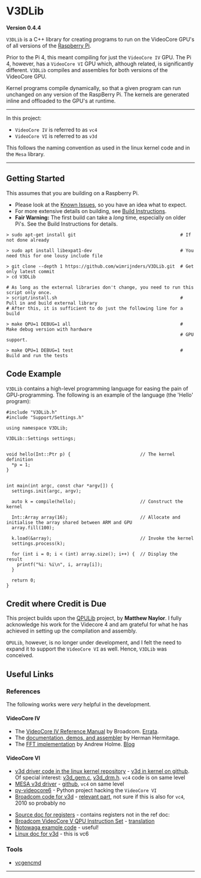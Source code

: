 # V3DLib

**Version 0.4.4**

`V3DLib` is a C++ library for creating programs to run on the VideoCore GPU's of all versions of the [Raspberry Pi](https://www.raspberrypi.org/).

Prior to the Pi 4, this meant compiling for just the `VideoCore IV` GPU.
The Pi 4, however, has a `VideoCore VI` GPU which, although related, is significantly different.
`V3DLib` compiles and assembles for both versions of the VideoCore GPU.

Kernel programs compile dynamically, so that a given program can run unchanged on any version of the RaspBerry Pi.
The kernels are generated inline and offloaded to the GPU's at runtime.


-----
In this project:

- `VideoCore IV` is referred to as `vc4`
- `VideoCore VI` is referred to as `v3d`

This follows the naming convention as used in the linux kernel code and in the `Mesa` library.

-----

## Getting Started

This assumes that you are building on a Raspberry Pi.

- Please look at the [Known Issues](Doc/BuildInstructions.md#known-issues), so you have an idea what to expect.
- For more extensive details on building, see [Build Instructions](Doc/BuildInstructions.md).
- **Fair Warning:** The first build can take a *long* time, especially on older Pi's.
See the Build Instructions for details.

```
> sudo apt-get install git                                       # If not done already

> sudo apt install libexpat1-dev                                 # You need this for one lousy include file

> git clone --depth 1 https://github.com/wimrijnders/V3DLib.git  # Get only latest commit
> cd V3DLib
    
# As long as the external libraries don't change, you need to run this script only once.
> script/install.sh                                              # Pull in and build external library
# After this, it is sufficient to do just the following line for a build
    
> make QPU=1 DEBUG=1 all                                         # Make debug version with hardware
                                                                 # GPU support.
    
> make QPU=1 DEBUG=1 test                                        # Build and run the tests
```


## Code Example

`V3DLib` contains a high-level programming language for easing the pain of GPU-programming.
The following is an example of the language (the 'Hello' program):

```
#include "V3DLib.h"
#include "Support/Settings.h"

using namespace V3DLib;

V3DLib::Settings settings;


void hello(Int::Ptr p) {                          // The kernel definition
  *p = 1;
}


int main(int argc, const char *argv[]) {
  settings.init(argc, argv);

  auto k = compile(hello);                        // Construct the kernel

  Int::Array array(16);                           // Allocate and initialise the array shared between ARM and GPU
  array.fill(100);

  k.load(&array);                                 // Invoke the kernel
  settings.process(k);  

  for (int i = 0; i < (int) array.size(); i++) {  // Display the result
    printf("%i: %i\n", i, array[i]);
  }

  return 0;
}
```

## Credit where Credit is Due
This project builds upon the [QPULib](https://github.com/mn416/QPULib) project, by **Matthew Naylor**.
I fully acknowledge his work for the Videcore 4 and am grateful for what he has achieved in setting
up the compilation and assembly.

`QPULib`, however, is no longer under development, and I felt the need to expand it to support
the `VideoCore VI` as well. Hence, `V3DLib` was conceived.


## Useful Links
### References

The following works were *very* helpful in the development.

#### VideoCore IV 
* The [VideoCore IV Reference Manual] by Broadcom. [Errata].
* The [documentation, demos, and assembler](https://github.com/hermanhermitage/videocoreiv-qpu)
  by Herman Hermitage.
* The [FFT implementation](http://www.aholme.co.uk/GPU_FFT/Main.htm)
  by Andrew Holme. [Blog](https://www.raspberrypi.org/blog/accelerating-fourier-transforms-using-the-gpu/)

#### VideoCore VI 
* [v3d driver code in the linux kernel repository] - [v3d in kernel on github].
  Of special interest: [v3d_gem.c], [v3d_drm.h]. `vc4` code is  on same level
* [MESA v3d driver] - [github], `vc4` on same level
* [py-videocore6](https://github.com/Idein/py-videocore6) - Python project hacking the `VideoCore VI`
* [Broadcom code for v3d] - [relevant part], not sure if this is also for `vc4`, 2010 so probably no
- [Source doc for registers] - contains registers not in the ref doc:
- [Broadcom VideoCore V QPU Instruction Set] - [translation]
- [Notowaga example code] - useful!
- [Linux doc for v3d] - this is vc6



### Tools

* [vcgencmd](https://www.raspberrypi.org/documentation/raspbian/applications/vcgencmd.md)

--------------------------

[VideoCore IV Reference Manual]: https://docs.broadcom.com/docs-and-downloads/docs/support/videocore/VideoCoreIV-AG100-R.pdf
[Errata]: https://www.elinux.org/VideoCore_IV_3D_Architecture_Reference_Guide_errata
[v3d driver code in the linux kernel repository]: https://git.kernel.org/pub/scm/linux/kernel/git/stable/linux.git/tree/drivers/gpu/drm/v3d
[v3d in kernel on github]: https://github.com/torvalds/linux/tree/master/drivers/gpu/drm/v3d
[v3d_gem.c]: https://git.kernel.org/pub/scm/linux/kernel/git/stable/linux.git/tree/drivers/gpu/drm/v3d/v3d_gem.c
[v3d_drm.h]: https://git.kernel.org/pub/scm/linux/kernel/git/stable/linux.git/tree/include/uapi/drm/v3d_drm.h
[MESA v3d driver]: https://gitlab.freedesktop.org/mesa/mesa/-/tree/master/src/gallium/drivers/v3d
[github]: https://github.com/intel/external-mesa/tree/master/src/gallium/drivers/v3d
[Broadcom code for v3d]: https://android.googlesource.com/kernel/bcm/+/android-bcm-tetra-3.10-kitkat-wear/drivers/char/broadcom/mm/v3d/
[relevant part]: https://android.googlesource.com/kernel/bcm/+/android-bcm-tetra-3.10-kitkat-wear/drivers/char/broadcom/mm/v3d/v3d_user.c#179
[Source doc for registers]: https://vc4-notes.tumblr.com/post/125039428234/v3d-registers-not-on-videocore-iv-3d-architecture]
[Broadcom VideoCore V QPU Instruction Set]: http://imrc.noip.me/blog/vc4/VC5_instruction_set/
[translation]: https://translate.google.com/translate?hl=en&sl=auto&tl=en&u=http%3A%2F%2Fimrc.noip.me%2Fblog%2Fvc4%2FVC5_instruction_set%2F
[Notowaga example code]: https://gist.github.com/notogawa/36d0cc9168ae3236902729f26064281d
[Linux doc for v3d]: https://dri.freedesktop.org/docs/drm/gpu/v3d.html
